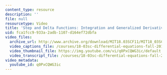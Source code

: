 ```yaml
---
content_type: resource
description: ''
file: null
resourcetype: Video
title: 'Step and Delta Functions: Integration and Generalized Derivatives'
uid: fca1fcc9-933a-2adb-1107-d164ef72dbfa
video_files:
  archive_url: http://www.archive.org/download/MIT18.03SCF11/MIT18_03SC_110728_L2_300k.mp4
  video_captions_file: /courses/18-03sc-differential-equations-fall-2011/42b939c41c395afb8f45359a8d331ca6_q0PxCQWG3ic.vtt
  video_thumbnail_file: https://img.youtube.com/vi/q0PxCQWG3ic/default.jpg
  video_transcript_file: /courses/18-03sc-differential-equations-fall-2011/b0be4507ec5b90ba00b7013195e322cd_q0PxCQWG3ic.pdf
video_metadata:
  youtube_id: q0PxCQWG3ic
---
```

